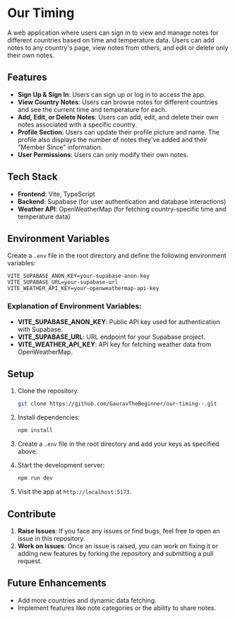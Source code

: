 # Our Timing

A web application where users can sign in to view and manage notes for different countries based on time and temperature data. Users can add notes to any country's page, view notes from others, and edit or delete only their own notes. 

## Features

- **Sign Up & Sign In**: Users can sign up or log in to access the app.
- **View Country Notes**: Users can browse notes for different countries and see the current time and temperature for each.
- **Add, Edit, or Delete Notes**: Users can add, edit, and delete their own notes associated with a specific country.
- **Profile Section**: Users can update their profile picture and name. The profile also displays the number of notes they've added and their "Member Since" information.
- **User Permissions**: Users can only modify their own notes.

## Tech Stack

- **Frontend**: Vite, TypeScript
- **Backend**: Supabase (for user authentication and database interactions)
- **Weather API**: OpenWeatherMap (for fetching country-specific time and temperature data)

## Environment Variables

Create a `.env` file in the root directory and define the following environment variables:

```env
VITE_SUPABASE_ANON_KEY=your-supabase-anon-key
VITE_SUPABASE_URL=your-supabase-url
VITE_WEATHER_API_KEY=your-openweathermap-api-key
```

### Explanation of Environment Variables:
- **VITE_SUPABASE_ANON_KEY**: Public API key used for authentication with Supabase.
- **VITE_SUPABASE_URL**: URL endpoint for your Supabase project.
- **VITE_WEATHER_API_KEY**: API key for fetching weather data from OpenWeatherMap.

## Setup

1. Clone the repository.
    ```bash
    git clone https://github.com/GauravTheBeginner/our-timing--.git
    ```
    
3. Install dependencies:

    ```bash
    npm install
    ```

4. Create a `.env` file in the root directory and add your keys as specified above.

5. Start the development server:

    ```bash
    npm run dev
    ```

6. Visit the app at `http://localhost:5173`.

## Contribute

1. **Raise Issues**: If you face any issues or find bugs, feel free to open an issue in this repository.
2. **Work on Issues**: Once an issue is raised, you can work on fixing it or adding new features by forking the repository and submitting a pull request.

## Future Enhancements

- Add more countries and dynamic data fetching.
- Implement features like note categories or the ability to share notes.
